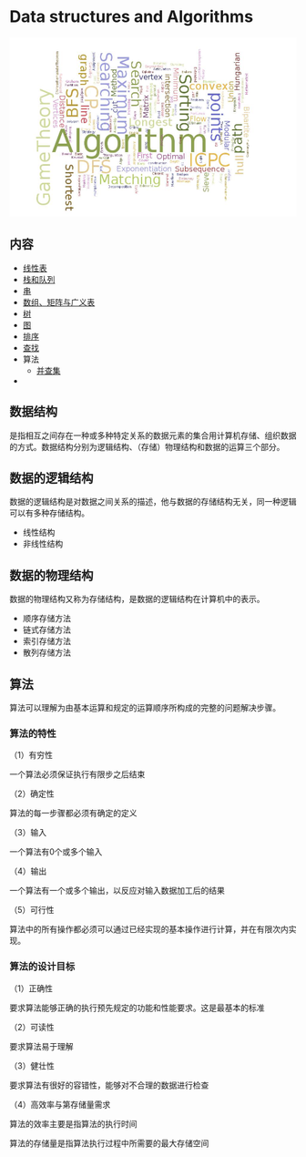 # Data structures and Algorithms

![](.gitbook/assets/image%20%2817%29.png)

## 内容

* [线性表](xian-xing-biao/ji-ben-gai-nian.md)
* [栈和队列](zhan-he-dui-lie/zhan/)
* [串](zhan-he-dui-lie/ji-ben-gai-nian.md)
* [数组、矩阵与广义表](shu-zu-ju-zhen-yu-guang-yi-biao/ji-ben-gai-nian.md)
* [树](shu/ji-ben-gai-nian.md)
* [图](tu/ji-ben-gai-nian.md)
* [排序](pai-xu/ji-ben-gai-nian.md)
* [查找](cha-zhao/ji-ben-gai-nian.md)
* 算法
  * [并查集](suan-fa/bing-cha-ji/)
* 
## 数据结构

是指相互之间存在一种或多种特定关系的数据元素的集合用计算机存储、组织数据的方式。数据结构分别为逻辑结构、（存储）物理结构和数据的运算三个部分。

## 数据的逻辑结构

数据的逻辑结构是对数据之间关系的描述，他与数据的存储结构无关，同一种逻辑可以有多种存储结构。

* 线性结构
* 非线性结构

## 数据的物理结构

数据的物理结构又称为存储结构，是数据的逻辑结构在计算机中的表示。

* 顺序存储方法
* 链式存储方法
* 索引存储方法
* 散列存储方法

## 算法

算法可以理解为由基本运算和规定的运算顺序所构成的完整的问题解决步骤。

### 算法的特性

（1）有穷性

一个算法必须保证执行有限步之后结束

（2）确定性

算法的每一步骤都必须有确定的定义

（3）输入

一个算法有0个或多个输入

（4）输出

一个算法有一个或多个输出，以反应对输入数据加工后的结果

（5）可行性

算法中的所有操作都必须可以通过已经实现的基本操作进行计算，并在有限次内实现。

### 算法的设计目标

（1）正确性

要求算法能够正确的执行预先规定的功能和性能要求。这是最基本的标准

（2）可读性

要求算法易于理解

（3）健壮性

要求算法有很好的容错性，能够对不合理的数据进行检查

（4）高效率与第存储量需求

算法的效率主要是指算法的执行时间

算法的存储量是指算法执行过程中所需要的最大存储空间

